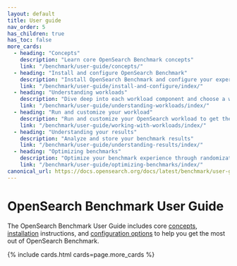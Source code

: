 ```yaml
---
layout: default
title: User guide
nav_order: 5
has_children: true
has_toc: false
more_cards:
  - heading: "Concepts"
    description: "Learn core OpenSearch Benchmark concepts"
    link: "/benchmark/user-guide/concepts/"
  - heading: "Install and configure OpenSearch Benchmark"
    description: "Install OpenSearch Benchmark and configure your experience"
    link: "/benchmark/user-guide/install-and-configure/index/"
  - heading: "Understanding workloads"
    description: "Dive deep into each workload component and choose a workload"
    link: "/benchmark/user-guide/understanding-workloads/index/"
  - heading: "Run and customize your workload"
    description: "Run and customize your OpenSearch workload to get the most accurate results"
    link: "/benchmark/user-guide/working-with-workloads/index/"  
  - heading: "Understanding your results"
    description: "Analyze and store your benchmark results"
    link: "/benchmark/user-guide/understanding-results/index/"  
  - heading: "Optimizing benchmarks"
    description: "Optimize your benchmark experience through randomization and best practices"
    link: "/benchmark/user-guide/optimizing-benchmarks/index/" 
canonical_url: https://docs.opensearch.org/docs/latest/benchmark/user-guide/index/
---
```


# OpenSearch Benchmark User Guide

The OpenSearch Benchmark User Guide includes core [concepts]({{site.url}}{{site.baseurl}}/benchmark/user-guide/concepts/), [installation]({{site.url}}{{site.baseurl}}/benchmark/installing-benchmark/) instructions, and [configuration options]({{site.url}}{{site.baseurl}}/benchmark/configuring-benchmark/) to help you get the most out of OpenSearch Benchmark.


{% include cards.html cards=page.more_cards %}